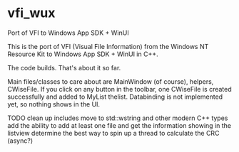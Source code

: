 # vfi_wux
Port of VFI to Windows App SDK + WinUI

This is the port of VFI (Visual File Information) from the Windows NT Resource Kit to Windows App SDK + WinUI in C++.

The code builds. That's about it so far.

Main files/classes to care about are MainWindow (of course), helpers, CWiseFile.
If you click on any button in the toolbar, one CWiseFile is created successfully and added to MyList thelist.
Databinding is not implemented yet, so nothing shows in the UI.

TODO
clean up includes
move to std::wstring and other modern C++ types
add the ability to add at least one file and get the information showing in the listview
determine the best way to spin up a thread to calculate the CRC (async?)
